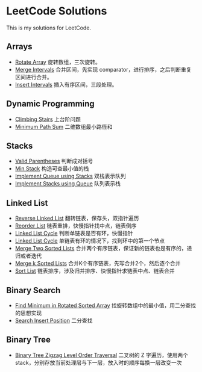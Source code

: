 # LeetCode Solutions

This is my solutions for LeetCode.
 
## Arrays
  
* [Rotate Array](/src/com/sfc/leetcode/Rotate_Array.java)
旋转数组，三次旋转。  
* [Merge Intervals](/src/com/sfc/leetcode/Merge_Intervals.java)
合并区间，先实现 comparator，进行排序，之后判断重复区间进行合并。
* [Insert Intervals](/src/com/sfc/leetcode/Insert_Interval.java)
插入有序区间，三段处理。  

## Dynamic Programming 
 
* [Climbing Stairs](/src/com/sfc/leetcode/Climbing_Stairs.java)
上台阶问题  
* [Minimum Path Sum](/src/com/sfc/leetcode/Minimum_Path_Sum.java)
二维数组最小路径和  

## Stacks

* [Valid Parentheses](/src/com/sfc/leetcode/Valid_Parentheses.java)
判断成对括号
* [Min Stack](/src/com/sfc/leetcode/Min_Stack.java)
构造可查最小值的栈
* [Implement Queue using Stacks](/src/com/sfc/leetcode/Implement_Queue_using_Stacks.java)
双栈表示队列
* [Implement Stacks using Queue](/src/com/sfc/leetcode/Implement_Stack_using_Queues.java)
队列表示栈

## Linked List

* [Reverse Linked List](/src/com/sfc/leetcode/Reverse_Linked_List.java)
翻转链表，保存头，双指针遍历
* [Reorder List](/src/com/sfc/leetcode/Reorder_List.java)
链表重排，快慢指针找中点，链表倒序
* [Linked List Cycle](/src/com/sfc/leetcode/Linked_List_Cycle.java)
判断单链表是否有环，快慢指针
* [Linked List Cycle](/src/com/sfc/leetcode/Linked_List_Cycle_II.java)
单链表有环的情况下，找到环中的第一个节点
* [Merge Two Sorted Lists](/src/com/sfc/leetcode/MergeTwoSortedLists.java)
合并两个有序链表，保证新的链表也是有序的，递归或者迭代
* [Merge k Sorted Lists](/src/com/sfc/leetcode/MergeKSortedList.java)
合并K个有序链表，先写合并2个，然后逐个合并
* [Sort List](/src/com/sfc/leetcode/Sort_List.java)
链表排序，涉及归并排序、快慢指针求链表中点、链表合并


## Binary Search

* [Find Minimum in Rotated Sorted Array](/src/com/sfc/leetcode/Find_Minimum_in_Rotated_Sorted_Array.java)
找旋转数组中的最小值，用二分查找的思想实现
* [Search Insert Position](/src/com/sfc/leetcode/Search_Insert_Position.java)
二分查找

## Binary Tree

* [Binary Tree Zigzag Level Order Traversal](/src/com/sfc/leetcode/Binary_Tree_Zigzag_Level_Order_Traversal.java)
二叉树的 Z 字遍历，使用两个 stack，分别存放当前处理层与下一层，放入时的顺序每换一层改变一次